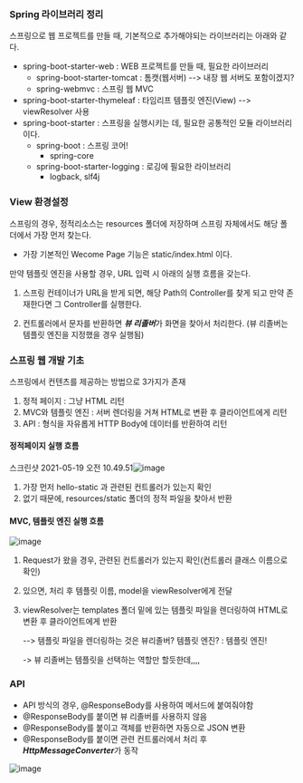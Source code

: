 ### Spring 라이브러리 정리

스프링으로 웹 프로젝트를 만들 때, 기본적으로 추가해야되는 라이브러리는 아래와 같다.

- spring-boot-starter-web : WEB 프로젝트를 만들 때, 필요한 라이브러리
  - spring-boot-starter-tomcat : 톰캣(웹서버) --> 내장 웹 서버도 포함이겠지?
  - spring-webmvc : 스프링 웹 MVC
- spring-boot-starter-thymeleaf : 타임리프 템플릿 엔진(View) --> viewResolver 사용
- spring-boot-starter : 스프링을 실행시키는 데, 필요한 공통적인 모듈 라이브러리이다.
  - spring-boot : 스프링 코어!
    - spring-core
  - spring-boot-starter-logging : 로깅에 필요한 라이브러리
    - logback, slf4j



### View 환경설정

스프링의 경우, 정적리소스는 resources 폴더에 저장하며 스프링 자체에서도 해당 폴더에서 가장 먼저 찾는다.

- 가장 기본적인 Wecome Page 기능은 static/index.html 이다.

만약 템플릿 엔진을 사용할 경우, URL 입력 시 아래의 실행 흐름을 갖는다.



1) 스프링 컨테이너가 URL을 받게 되면, 해당 Path의 Controller를 찾게 되고 만약 존재한다면 그 Controller를 실행한다.

2) 컨트롤러에서 문자를 반환하면 ***뷰 리졸버***가 화면을 찾아서 처리한다. (뷰 리졸버는 템플릿 엔진을 지정했을 경우 실행됨)



### 스프링 웹 개발 기초

스프링에서 컨텐츠를 제공하는 방법으로 3가지가 존재

1. 정적 페이지 : 그냥 HTML 리턴
2. MVC와 템플릿 엔진 : 서버 렌더링을 거쳐 HTML로 변환 후 클라이언트에게 리턴
3. API : 형식을 자유롭게 HTTP Body에 데이터를 반환하여 리턴

#### 정적페이지 실행 흐름

스크린샷 2021-05-19 오전 10.49.51![image](https://user-images.githubusercontent.com/15210906/118744848-05615b80-b890-11eb-8e0f-5a2da1a6b663.png)

1. 가장 먼저 hello-static 과 관련된 컨트롤러가 있는지 확인
2. 없기 때문에, resources/static 폴더의 정적 파일을 찾아서 반환


#### MVC, 템플릿 엔진 실행 흐름

![image](https://user-images.githubusercontent.com/15210906/118744927-2a55ce80-b890-11eb-8f25-deb5b5c8964e.png)

1. Request가 왔을 경우, 관련된 컨트롤러가 있는지 확인(컨트롤러 클래스 이름으로 확인)
2. 있으면, 처리 후 템플릿 이름, model을 viewResolver에게 전달
3. viewResolver는 templates 폴더 밑에 있는 템플릿 파일을 렌더링하여 HTML로 변환 후 클라이언트에게 반환

   --> 템플릿 파일을 렌더링하는 것은 뷰리졸버? 템플릿 엔진? : 템플릿 엔진!

   -> 뷰 리졸버는 템플릿을 선택하는 역할만 할듯한데,,,,



### API

- API 방식의 경우, @ResponseBody를 사용하여 메서드에 붙여줘야함
- @ResponseBody를 붙이면 뷰 리졸버를 사용하지 않음
- @ResponseBody를 붙이고 객체를 반환하면 자동으로 JSON 변환
- @ResponseBody를 붙이면 관련 컨트롤러에서 처리 후 ***HttpMessageConverter***가 동작

![image](https://user-images.githubusercontent.com/15210906/118744979-49ecf700-b890-11eb-9a7d-9543ea66f278.png)
